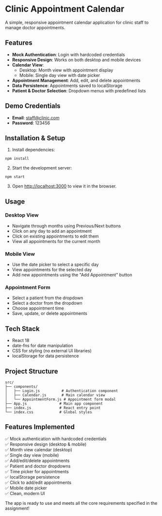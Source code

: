 # Clinic Appointment Calendar

A simple, responsive appointment calendar application for clinic staff to manage doctor appointments.

## Features

- **Mock Authentication**: Login with hardcoded credentials
- **Responsive Design**: Works on both desktop and mobile devices
- **Calendar View**: 
  - Desktop: Month view with appointment display
  - Mobile: Single day view with date picker
- **Appointment Management**: Add, edit, and delete appointments
- **Data Persistence**: Appointments saved to localStorage
- **Patient & Doctor Selection**: Dropdown menus with predefined lists

## Demo Credentials

- **Email**: staff@clinic.com
- **Password**: 123456

## Installation & Setup

1. Install dependencies:
```bash
npm install
```

2. Start the development server:
```bash
npm start
```

3. Open [http://localhost:3000](http://localhost:3000) to view it in the browser.

## Usage

### Desktop View
- Navigate through months using Previous/Next buttons
- Click on any day to add an appointment
- Click on existing appointments to edit them
- View all appointments for the current month

### Mobile View
- Use the date picker to select a specific day
- View appointments for the selected day
- Add new appointments using the "Add Appointment" button

### Appointment Form
- Select a patient from the dropdown
- Select a doctor from the dropdown
- Choose appointment time
- Save, update, or delete appointments

## Tech Stack

- React 18
- date-fns for date manipulation
- CSS for styling (no external UI libraries)
- localStorage for data persistence

## Project Structure

```
src/
├── components/
│   ├── Login.js          # Authentication component
│   ├── Calendar.js       # Main calendar view
│   └── AppointmentForm.js # Appointment form modal
├── App.js               # Main app component
├── index.js             # React entry point
└── index.css            # Global styles
```

## Features Implemented

✅ Mock authentication with hardcoded credentials  
✅ Responsive design (desktop & mobile)  
✅ Month view calendar (desktop)  
✅ Single day view (mobile)  
✅ Add/edit/delete appointments  
✅ Patient and doctor dropdowns  
✅ Time picker for appointments  
✅ localStorage persistence  
✅ Click to add/edit appointments  
✅ Mobile date picker  
✅ Clean, modern UI  



The app is ready to use and meets all the core requirements specified in the assignment! 
